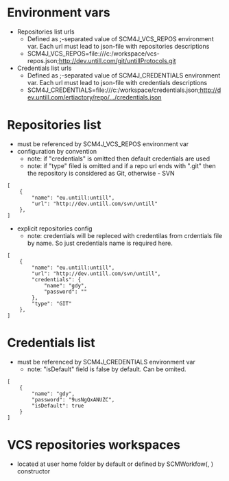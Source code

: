 # Environment vars

- Repositories list urls
	- Defined as ;-separated value of SCM4J_VCS_REPOS environment var. Each url must lead to json-file with repositories descriptions
	- SCM4J_VCS_REPOS=file:///c:/workspace/vcs-repos.json;http://dev.untill.com/git/untillProtocols.git
- Credentials list urls
	- Defined as ;-separated value of SCM4J_CREDENTIALS environment var. Each url must lead to json-file with credentials descriptions
	- SCM4J_CREDENTIALS=file:///c:/workspace/credentials.json;http://dev.untill.com/ertiactory/repo/.../credentials.json
	
# Repositories list
- must be referenced by SCM4J_VCS_REPOS environment var
- configuration by convention
	- note: if "credentials" is omitted then default credentials are used
	- note: if "type" filed is omitted and if a repo url ends with ".git" then the repository is considered as Git, otherwise - SVN
```
[
    {
		"name": "eu.untill:untill",
		"url": "http://dev.untill.com/svn/untill"
	},
]
```
- explicit repositories config
	- note: credentials will be repleced with credentilas from crdentials file by name. So just credentials name is required here.
```
[
    {
		"name": "eu.untill:untill",
		"url": "http://dev.untill.com/svn/untill",
		"credentials": {
			"name": "gdy",
			"password": ""
		},
		"type": "GIT"
	},
]
```

# Credentials list
- must be referenced by SCM4J_CREDENTIALS environment var
	- note: "isDefault" field is false by default. Can be omited.
```
[
	{
		"name": "gdy",
		"password": "9usNgQxANUZC",
		"isDefault": true
	}
]
```

# VCS repositories workspaces
- located at user home folder by default or defined by SCMWorkfow(<product name>, <workspace home dir>) constructor



